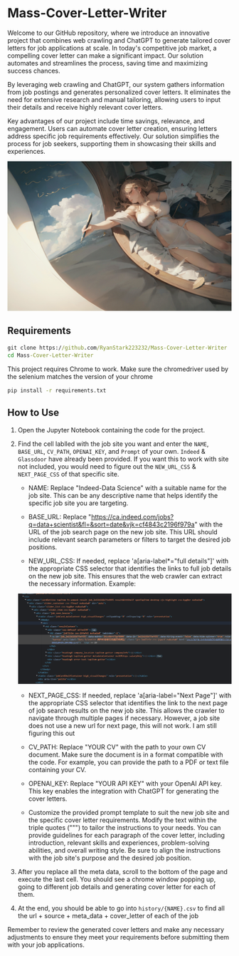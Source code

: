 # Mass-Cover-Letter-Writer

Welcome to our GitHub repository, where we introduce an innovative project that combines web crawling and ChatGPT to generate tailored cover letters for job applications at scale. In today's competitive job market, a compelling cover letter can make a significant impact. Our solution automates and streamlines the process, saving time and maximizing success chances.

By leveraging web crawling and ChatGPT, our system gathers information from job postings and generates personalized cover letters. It eliminates the need for extensive research and manual tailoring, allowing users to input their details and receive highly relevant cover letters.

Key advantages of our project include time savings, relevance, and engagement. Users can automate cover letter creation, ensuring letters address specific job requirements effectively. Our solution simplifies the process for job seekers, supporting them in showcasing their skills and experiences.

![Cover Image](./public/cover_letter_writer_art.png)

## Requirements

```bat
git clone https://github.com/RyanStark223232/Mass-Cover-Letter-Writer
cd Mass-Cover-Letter-Writer
```

This project requires Chrome to work. Make sure the chromedriver used by the selenium matches the version of your chrome

```bat
pip install -r requirements.txt
```

## How to Use

1. Open the Jupyter Notebook containing the code for the project.

2. Find the cell lablled with the job site you want and enter the `NAME`, `BASE_URL`, `CV_PATH`, `OPENAI_KEY`, and `Prompt` of your own. `Indeed` & `Glassdoor` have already been provided. If you want this to work with site not included, you would need to figure out the `NEW_URL_CSS` & `NEXT_PAGE_CSS` of that specific site.

	- NAME: Replace "Indeed-Data Science" with a suitable name for the job site. This can be any descriptive name that helps identify the specific job site you are targeting.

	- BASE_URL: Replace "https://ca.indeed.com/jobs?q=data+scientist&fl=&sort=date&vjk=cf4843c2196f979a" with the URL of the job search page on the new job site. This URL should include relevant search parameters or filters to target the desired job positions.

	- NEW_URL_CSS: If needed, replace 'a[aria-label*="full details"]' with the appropriate CSS selector that identifies the links to full job details on the new job site. This ensures that the web crawler can extract the necessary information. Example:

	![Job Detail](./public/Link_of_Job_Detail.png)

	- NEXT_PAGE_CSS: If needed, replace 'a[aria-label="Next Page"]' with the appropriate CSS selector that identifies the link to the next page of job search results on the new job site. This allows the crawler to navigate through multiple pages if necessary. However, a job site does not use a new url for next page, this will not work. I am still figuring this out

	- CV_PATH: Replace "YOUR CV" with the path to your own CV document. Make sure the document is in a format compatible with the code. For example, you can provide the path to a PDF or text file containing your CV.

	- OPENAI_KEY: Replace "YOUR API KEY" with your OpenAI API key. This key enables the integration with ChatGPT for generating the cover letters.

	- Customize the provided prompt template to suit the new job site and the specific cover letter requirements. Modify the text within the triple quotes (""") to tailor the instructions to your needs. You can provide guidelines for each paragraph of the cover letter, including introduction, relevant skills and experiences, problem-solving abilities, and overall writing style. Be sure to align the instructions with the job site's purpose and the desired job position.

3. After you replace all the meta data, scroll to the bottom of the page and execute the last cell. You should see a chrome window popping up, going to different job details and generating cover letter for each of them.

4. At the end, you should be able to go into ```history/{NAME}.csv``` to find all the url + source + meta_data + cover_letter of each of the job

Remember to review the generated cover letters and make any necessary adjustments to ensure they meet your requirements before submitting them with your job applications.
